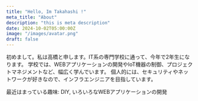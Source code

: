 ```yaml
---
title: "Hello, Im Takahashi !"
meta_title: "About"
description: "this is meta description"
date: 2024-10-02T05:00:00Z
image: "/images/avatar.png"
draft: false
---
```


初めまして。私は高橋と申します。IT系の専門学校に通って、今年で2年生になります。
学校では、WEBアプリケーションの開発やIoT機器の制御、プロジェクトマネジメントなど、幅広く学んでいます。
個人的には、セキュリティやネットワークが好きなので、インフラエンジニアを目指しています。

最近はまっている趣味:
DIY, いろいろなWEBアプリケーションの開発
